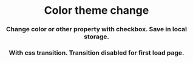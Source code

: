 <h1 align="center">Color theme change</h1>
<h3 align="center">Change color or other property with checkbox. Save in local storage.</h3>





<h3 align="center">With css transition. Transition disabled for first load page.</h3>